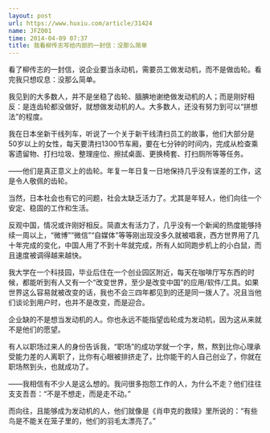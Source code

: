 ```yaml
---
layout: post
url: https://www.huxiu.com/article/31424
name: JFZ001
time: 2014-04-09 07:37
title: 我看柳传志写给内部的一封信：没那么简单
---
```

看了柳传志的一封信，说企业要当永动机，需要员工做发动机，而不是做齿轮。看完我只想叹息：没那么简单。

我见到的大多数人，并不是坐稳了齿轮、腼腆地谢绝做发动机的人；而是刚好相反：是连齿轮都没做好，就想做发动机的人。大多数人，还没有努力到可以“拼想法”的程度。

我在日本坐新干线列车，听说了一个关于新干线清扫员工的故事，他们大部分是50岁以上的女性，每天要清扫1300节车厢，要在七分钟的时间内，完成从检查乘客遗留物、打扫垃圾、整理座位、擦拭桌面、更换椅套、打扫厕所等等任务。

——他们是真正意义上的齿轮。年复一年日复一日地保持几乎没有误差的工作，这是令人敬佩的齿轮。

当然，日本社会也有它的问题，社会太缺乏活力了。尤其是年轻人，他们向往一个安定、稳固的工作和生活。

反观中国，情况或许刚好相反。简直太有活力了，几乎没有一个新闻的热度能够持续一周以上，“微博”“微信”“自媒体”等等刚出现没多久就被唱衰，西方世界用了几十年完成的变化，中国人用了不到十年就完成，所有人如同跑步机上的小白鼠，而且速度被调得越来越快。

我大学在一个科技园，毕业后住在一个创业园区附近，每天在咖啡厅写东西的时候，都能听到有人又有一个“改变世界，至少是改变中国”的应用/软件/工具。如果世界这么容易就被改变的话，我也不会三四年都见到的还是同一拨人了。况且当他们谈论到用户时，也并不是改变，而是迎合。

企业缺的不是想当发动机的人。你也永远不能指望齿轮成为发动机，因为这从来就不是他们的愿望。

有人以职场过来人的身份告诉我，“职场”的成功学就一个字，熬，熬到比你心理承受能力差的人离职了，比你有心眼被排挤走了，比你能干的人自己创业了，你就在职场熬到头，也就成功了。

——我相信有不少人是这么想的。我问很多抱怨工作的人，为什么不走？他们往往支支吾吾：“不是不想走，而是走不动。”

而向往，且能够成为发动机的人，他们就像是《肖申克的救赎》里所说的：“有些鸟是不能关在笼子里的，他们的羽毛太漂亮了。”

